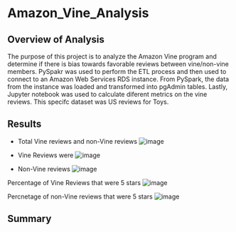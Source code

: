 # Amazon_Vine_Analysis

## Overview of Analysis
The purpose of this project is to analyze the Amazon Vine program and determine if there is bias towards favorable reviews between vine/non-vine members. PySpakr was used to perform the ETL process and then used to connect to an Amazon Web Services RDS instance. From PySpark, the data from the instance was loaded and transformed into pgAdmin tables. Lastly, Jupyter notebook was used to calculate diferent metrics on the vine reviews. This specifc dataset was US reviews for Toys.


## Results

* Total Vine reviews and non-Vine reviews
![image](https://user-images.githubusercontent.com/96553992/166168193-daf8ff19-4185-4048-85c4-fe8c0f9a0133.png)

* Vine Reviews were 
![image](https://user-images.githubusercontent.com/96553992/166168099-890a516e-63e8-4dda-ab4f-43210f7d4fd7.png)

*  Non-Vine reviews
![image](https://user-images.githubusercontent.com/96553992/166168118-bcd40db2-6d4b-4ffd-b57b-16fdea630fd4.png)

Percentage of Vine Reviews that were 5 stars
![image](https://user-images.githubusercontent.com/96553992/166168317-fd66a05e-c5fe-49ee-b508-75d71f97c4aa.png)

Percnetage of non-Vine reviews that were 5 stars
![image](https://user-images.githubusercontent.com/96553992/166168331-e3c164fa-a7f5-4ce1-a308-b3307e3fa099.png)


## Summary
